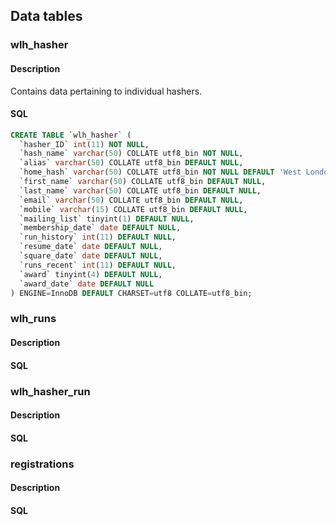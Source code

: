 


## Data tables

### wlh_hasher
#### Description
Contains data pertaining to individual hashers.
#### SQL
```SQL
CREATE TABLE `wlh_hasher` (
  `hasher_ID` int(11) NOT NULL,
  `hash_name` varchar(50) COLLATE utf8_bin NOT NULL,
  `alias` varchar(50) COLLATE utf8_bin DEFAULT NULL,
  `home_hash` varchar(50) COLLATE utf8_bin NOT NULL DEFAULT 'West London',
  `first_name` varchar(50) COLLATE utf8_bin DEFAULT NULL,
  `last_name` varchar(50) COLLATE utf8_bin DEFAULT NULL,
  `email` varchar(50) COLLATE utf8_bin DEFAULT NULL,
  `mobile` varchar(15) COLLATE utf8_bin DEFAULT NULL,
  `mailing_list` tinyint(1) DEFAULT NULL,
  `membership_date` date DEFAULT NULL,
  `run_history` int(11) DEFAULT NULL,
  `resume_date` date DEFAULT NULL,
  `square_date` date DEFAULT NULL,
  `runs_recent` int(11) DEFAULT NULL,
  `award` tinyint(4) DEFAULT NULL,
  `award_date` date DEFAULT NULL
) ENGINE=InnoDB DEFAULT CHARSET=utf8 COLLATE=utf8_bin;
```

### wlh_runs
#### Description

#### SQL

### wlh_hasher_run
#### Description

#### SQL

### registrations

#### Description

#### SQL
<!--stackedit_data:
eyJoaXN0b3J5IjpbLTEyNTU2MTgzOTEsNzY5MDA2OTk1LDE4MT
k0NDYzNjVdfQ==
-->